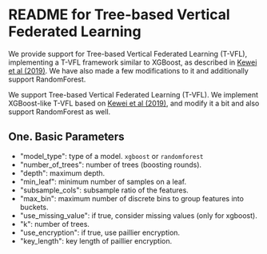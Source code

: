 # README for Tree-based Vertical Federated Learning

We provide support for Tree-based Vertical Federated Learning (T-VFL), implementing a T-VFL framework similar to XGBoost, as described in [Kewei et al (2019)](https://arxiv.org/pdf/1901.08755.pdf). We have also made a few modifications to it and additionally support RandomForest.

We support Tree-based Vertical Federated Learning (T-VFL). We implement XGBoost-like T-VFL based on [Kewei et al (2019)](https://arxiv.org/pdf/1901.08755.pdf), and modify it a bit and also support RandomForest as well.

## One. Basic Parameters

- "model\_type": type of a model. `xgboost` or `randomforest`
- "number\_of\_trees": number of trees (boosting rounds).
- "depth": maximum depth.
- "min\_leaf": minimum number of samples on a leaf.
- "subsample\_cols": subsample ratio of the features.
- "max\_bin": maximum number of discrete bins to group features into buckets.
- "use\_missing\_value": if true, consider missing values (only for xgboost).
- "k": number of trees.
- "use\_encryption": if true, use paillier encryption.
- "key\_length": key length of paillier encryption.
